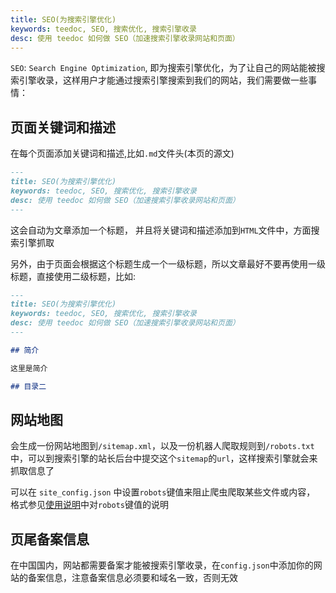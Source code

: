 ```yaml
---
title: SEO(为搜索引擎优化)
keywords: teedoc, SEO, 搜索优化, 搜索引擎收录
desc: 使用 teedoc 如何做 SEO（加速搜索引擎收录网站和页面）
---
```


`SEO`: `Search Engine Optimization`, 即为搜索引擎优化，为了让自己的网站能被搜索引擎收录，这样用户才能通过搜索引擎搜索到我们的网站，我们需要做一些事情：


## 页面关键词和描述

在每个页面添加关键词和描述,比如`.md`文件头(本页的源文)
```markdown
---
title: SEO(为搜索引擎优化)
keywords: teedoc, SEO, 搜索优化, 搜索引擎收录
desc: 使用 teedoc 如何做 SEO（加速搜索引擎收录网站和页面）
---

```

这会自动为文章添加一个标题， 并且将关键词和描述添加到`HTML`文件中，方面搜索引擎抓取

另外，由于页面会根据这个标题生成一个一级标题，所以文章最好不要再使用一级标题，直接使用二级标题，比如:

```markdown
---
title: SEO(为搜索引擎优化)
keywords: teedoc, SEO, 搜索优化, 搜索引擎收录
desc: 使用 teedoc 如何做 SEO（加速搜索引擎收录网站和页面）
---

## 简介

这里是简介

## 目录二

```

## 网站地图

会生成一份网站地图到`/sitemap.xml`，以及一份机器人爬取规则到`/robots.txt`中，可以到搜索引擎的站长后台中提交这个`sitemap`的`url`，这样搜索引擎就会来抓取信息了

可以在 `site_config.json` 中设置`robots`键值来阻止爬虫爬取某些文件或内容， 格式参见[使用说明](./start.md)中对`robots`键值的说明



## 页尾备案信息

在中国国内，网站都需要备案才能被搜索引擎收录，在`config.json`中添加你的网站的备案信息，注意备案信息必须要和域名一致，否则无效

